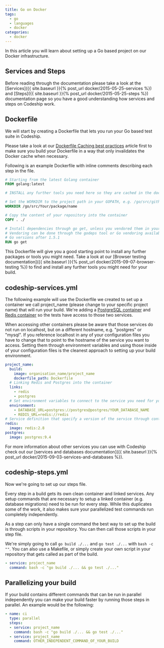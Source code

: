 ```yaml
---
title: Go on Docker
tags:
  - go
  - languages
  - docker
categories:
  - docker
---
```

In this article you will learn about setting up a Go based project on our Docker infrastructure.

## Services and Steps
Before reading through the documentation please take a look at the [Services]({{ site.baseurl }}{% post_url docker/2015-05-25-services %}) and [Steps]({{ site.baseurl }}{% post_url docker/2015-05-25-steps %}) documentation page so you have a good understanding how services and steps on Codeship work.

## Dockerfile
We will start by creating a Dockerfile that lets you run your Go based test suite in Codeship.

Please take a look at our [Dockerfile Caching best practices]() article first to make sure you build your Dockerfile in a way that only invalidates the Docker cache when necessary.

Following is an example Dockerfile with inline comments describing each step in the file.

```Dockerfile
# Starting from the latest Golang container
FROM golang:latest

# INSTALL any further tools you need here so they are cached in the docker build

# Set the WORKDIR to the project path in your GOPATH, e.g. /go/src/github.com/go-martini/martini/
WORKDIR /go/src/Your/package/name

# Copy the content of your repository into the container
COPY . ./

# Install dependencies through go get, unless you vendored them in your repository before
# Vendoring can be done through the godeps tool or Go vendoring available with
# Go versions after 1.5.1
RUN go get
```

This Dockerfile will give you a good starting point to install any further packages or tools you might need. Take a look at our [Browser testing documentation]({{ site.baseurl }}{% post_url docker/2015-09-07-browser-testing %}) to find and install any further tools you might need for your build.

## codeship-services.yml

The following example will use the Dockerfile we created to set up a container we call project_name (please change to your specific project name) that will run your build. We're adding a [PostgreSQL container](https://hub.docker.com/_/postgres/) and [Redis container](https://hub.docker.com/_/redis/) so the tests have access to those two services.

When accessing other containers please be aware that those services do not run on localhost, but on a different hostname, e.g. "postgres" or "mysql". If you reference localhost in any of your configuration files you have to change that to point to the hostname of the service you want to access. Setting them through environment variables and using those inside of your configuration files is the cleanest approach to setting up your build environment.

```yaml
project_name:
  build:
    image: organisation_name/project_name
    dockerfile_path: Dockerfile
  # Linking Redis and Postgres into the container
  links:
    - redis
    - postgres
  # Set environment variables to connect to the service you need for your build. Those environment variables can overwrite settings from your configuration files if configured. Make sure that your environment variables and configuration files work together as expected.
  environment:
    - DATABASE_URL=postgres://postgres@postgres/YOUR_DATABASE_NAME
    - REDIS_URL=redis://redis
# Service definition that specify a version of the service through container tags
redis:
  image: redis:2.8
postgres:
  image: postgres:9.4
```

For more information about other services you can use with Codeship check out our [services and databases documentation]({{ site.baseurl }}{% post_url docker/2015-09-03-services-and-databases %}).

## codeship-steps.yml

Now we're going to set up our steps file.

Every step in a build gets its own clean container and linked services. Any setup commands that are necessary to setup a linked container (e.g. database migrations) need to be run for every step. While this duplicates some of the work, it also makes sure your parallelized test commands run completely independently.

As a step can only have a single command the best way to set up the build is through scripts in your repository. You can then call those scripts in your step file.

We're simply going to call `go build ./...` and `go test ./...` with `bash -c ""`. You can also use a Makefile, or simply create your own script in your repository that gets called as part of the build.

```yaml
- service: project_name
  command: bash -c "go build ./... && go test ./..."
```

## Parallelizing your build

If your build contains different commands that can be run in parallel independently you can make your build faster by running those steps in parallel. An example would be the following:

```yaml
- name: ci
  type: parallel
  steps:
  - service: project_name
    command: bash -c "go build ./... && go test ./..."
  - service: project_name
    command: OTHER_INDEPENDENT_COMMAND_OF_YOUR_BUILD
```
